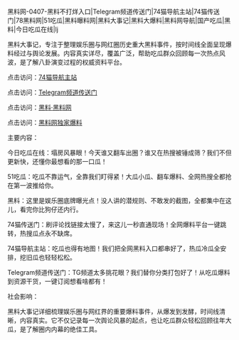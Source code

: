 #
黑料网-0407-黑料不打烊入口|Telegram频道传送门|74猫导航主站|74猫传送门|78黑料网|51吃瓜|黑料曝料网|黑料大事记|黑料大爆料|黑料网导航|国产吃瓜|黑料|今日吃瓜在线|lj

黑料大事记，专注于整理娱乐圈与网红圈历史重大黑料事件，按时间线全面呈现爆料经过与舆论发展。内容真实详尽，覆盖广泛，帮助吃瓜群众回顾每一次热点风波，是了解八卦演变过程的权威资料平台。


点击访问：<a href="https://74mao.com/">74猫导航主站</a>

点击访问：<a href="https://74mao.com/">Telegram频道传送门</a>

点击访问：<a href="https://sdfsh.pages.dev/">黑料·黑料网</a>

点击访问：<a href="https://qfwfg.pages.dev/">黑料网独家爆料</a>


主要内容：


今日吃瓜在线：塌房风暴眼！今天谁又翻车出圈？谁又在热搜被锤成筛？我们不但更新快，还懂你最想看的那一口瓜！

51吃瓜：吃瓜不靠运气，全靠我们盯得紧！大瓜小瓜、翻车爆料、全网热搜全都抢在第一波推给你。

黑料：这里是娱乐圈底牌曝光点！没人讲的潜规则、不敢发的截图，全都集中在这儿，看完你比狗仔还内行。

74猫传送门：刷评论找链接太慢了，来这儿一秒直通现场！全网爆料平台一键跳转，热搜瓜点永不缺席。

74猫导航主站：吃瓜也得有地图！我们把全网黑料入口都串好了，热瓜冷瓜全安排，挖旧瓜也轻轻松松。

Telegram频道传送门：TG频道太多挑花眼？我们替你分类打包好了！从吃瓜爆料到资源干货，一键订阅想看啥都有！


社会影响：

黑料大事记详细梳理娱乐圈与网红界的重要爆料事件，从爆发到发酵，时间线清晰，内容真实。它不仅记录每一次舆论风暴的起点，也让吃瓜群众轻松回顾往年大瓜，是了解圈内内幕的绝佳工具。

<span style="display:none;">[Canonical link](）</span>
